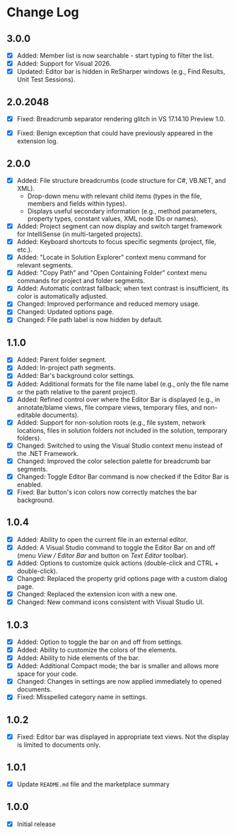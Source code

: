 # Change Log

## 3.0.0
- [x] Added: Member list is now searchable - start typing to filter the list.
- [x] Added: Support for Visual 2026.
- [x] Updated: Editor bar is hidden in ReSharper windows (e.g., Find Results, Unit Test Sessions).

## 2.0.2048

 - [x] Fixed: Breadcrumb separator rendering glitch in VS 17.14.10 Preview 1.0.
 - [x] Fixed: Benign exception that could have previously appeared in the extension log.


## 2.0.0
- [x] Added: File structure breadcrumbs (code structure for C#, VB.NET, and XML).
    - Drop-down menu with relevant child items (types in the file, members and fields within types).
    - Displays useful secondary information (e.g., method parameters, property types, constant values, XML node IDs or names).
- [x] Added: Project segment can now display and switch target framework for IntelliSense (in multi-targeted projects).
- [x] Added: Keyboard shortcuts to focus specific segments (project, file, etc.).
- [x] Added: "Locate in Solution Explorer" context menu command for relevant segments.
- [x] Added: "Copy Path" and "Open Containing Folder" context menu commands for project and folder segments.
- [x] Added: Automatic contrast fallback; when text contrast is insufficient, its color is automatically adjusted.
- [x] Changed: Improved performance and reduced memory usage.
- [x] Changed: Updated options page.
- [x] Changed: File path label is now hidden by default.

## 1.1.0
- [x] Added: Parent folder segment.
- [x] Added: In-project path segments.
- [x] Added: Bar's background color settings.
- [x] Added: Additional formats for the file name label (e.g., only the file name or the path relative to the parent project).
- [x] Added: Refined control over where the Editor Bar is displayed (e.g., in annotate/blame views, file compare views, temporary files, and non-editable documents).
- [x] Added: Support for non-solution roots (e.g., file system, network locations, files in solution folders not included in the solution, temporary folders).
- [x] Changed: Switched to using the Visual Studio context menu instead of the .NET Framework.
- [x] Changed: Improved the color selection palette for breadcrumb bar segments.
- [x] Changed: Toggle Editor Bar command is now checked if the Editor Bar is enabled.
- [x] Fixed: Bar button's icon colors now correctly matches the bar background.

## 1.0.4
- [x] Added: Ability to open the current file in an external editor.
- [x] Added: A Visual Studio command to toggle the Editor Bar on and off (menu *View / Editor Bar* and button on *Text Editor* toolbar).
- [x] Added: Options to customize quick actions (double-click and CTRL + double-click).
- [x] Changed: Replaced the property grid options page with a custom dialog page.
- [x] Changed: Replaced the extension icon with a new one.
- [x] Changed: New command icons consistent with Visual Studio UI.

## 1.0.3
- [x] Added: Option to toggle the bar on and off from settings.
- [x] Added: Ability to customize the colors of the elements.
- [x] Added: Ability to hide elements of the bar.
- [x] Added: Additional Compact mode; the bar is smaller and allows more space for your code.
- [x] Changed: Changes in settings are now applied immediately to opened documents.
- [x] Fixed: Misspelled category name in settings.

## 1.0.2
- [x] Fixed: Editor bar was displayed in appropriate text views. Not the display is limited to documents only.

## 1.0.1
- [x] Update `README.md` file and the marketplace summary

## 1.0.0
- [x] Initial release